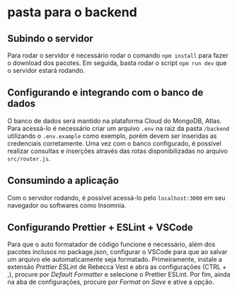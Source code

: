 # pasta para o backend

## Subindo o servidor

Para rodar o servidor é necessário rodar o comando `npm install` para fazer o download dos pacotes. Em seguida, basta rodar o script `npm run dev` que o servidor estará rodando.

## Configurando e integrando com o banco de dados

O banco de dados será mantido na plataforma Cloud do MongoDB, Atlas. Para acessá-lo é necessário criar um arquivo `.env` na raiz da pasta `/backend` utilizando o `.env.example` como exemplo, porém devem ser inseridas as credenciais corretamente. Uma vez com o banco configurado, é possível realizar consultas e inserções através das rotas disponibilizadas no arquivo `src/router.js`.

## Consumindo a aplicação

Com o servidor rodando, é possível acessá-lo pelo `localhost:3000` em seu navegador ou softwares como Insomnia.

## Configurando Prettier + ESLint + VSCode

Para que o auto formatador de código funcione é necessário, além dos pacotes inclusos no package.json, configurar o VSCode para que ao salvar um arquivo ele automaticamente seja formatado. Primeiramente, instale a extensão _Prettier ESLint_ de Rebecca Vest e abra as configurações (CTRL + ,), procure por _Default Formatter_ e selecione o Prettier ESLint. Por fim, ainda na aba de configurações, procure por _Format on Save_ e ative a opção.
